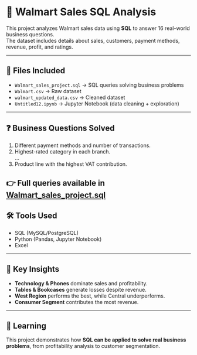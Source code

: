 # 🏬 Walmart Sales SQL Analysis

This project analyzes Walmart sales data using **SQL** to answer 16 real-world business questions.  
The dataset includes details about sales, customers, payment methods, revenue, profit, and ratings.  

---

## 📂 Files Included
- `Walmart_sales_project.sql` → SQL queries solving business problems
- `Walmart.csv` → Raw dataset
- `walmart_updated_data.csv` → Cleaned dataset
- `Untitled12.ipynb` → Jupyter Notebook (data cleaning + exploration)

---

## ❓ Business Questions Solved
1. Different payment methods and number of transactions.  
2. Highest-rated category in each branch.    
...  
16. Product line with the highest VAT contribution.  

👉 Full queries available in **[Walmart_sales_project.sql](./Walmart_sales_project.sql)**
---

## 🛠 Tools Used
- SQL (MySQL/PostgreSQL)  
- Python (Pandas, Jupyter Notebook)  
- Excel  

---

## 🌟 Key Insights
- **Technology & Phones** dominate sales and profitability.  
- **Tables & Bookcases** generate losses despite revenue.  
- **West Region** performs the best, while Central underperforms.  
- **Consumer Segment** contributes the most revenue.  

---

## 📌 Learning
This project demonstrates how **SQL can be applied to solve real business problems**, from profitability analysis to customer segmentation.
